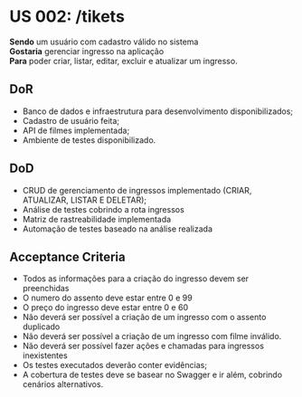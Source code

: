 # US 002: /tikets

**Sendo** um usuário com cadastro válido no sistema\
**Gostaria** gerenciar ingresso na aplicação\
**Para** poder criar, listar, editar, excluir e atualizar um ingresso.

## DoR

- Banco de dados e infraestrutura para desenvolvimento disponibilizados;
- Cadastro de usuário feita;
- API de filmes implementada;
- Ambiente de testes disponibilizado. 

## DoD

- CRUD de gerenciamento de ingressos implementado (CRIAR, ATUALIZAR, LISTAR E DELETAR);
- Análise de testes cobrindo a rota ingressos
- Matriz de rastreabilidade implementada
- Automação de testes baseado na análise realizada

## Acceptance Criteria

- Todos as informações para a criação do ingresso devem ser preenchidas
- O numero do assento deve estar entre 0 e 99
- O preço do ingresso deve estar entre 0 e 60
- Não deverá ser possível a criação de um ingresso com o assento duplicado
- Não deverá ser possível a criação de um ingresso com filme inválido.
- Não deverá ser possível fazer ações e chamadas para ingressos inexistentes
- Os testes executados deverão conter evidências;
- A cobertura de testes deve se basear no Swagger e ir além, cobrindo cenários alternativos.
